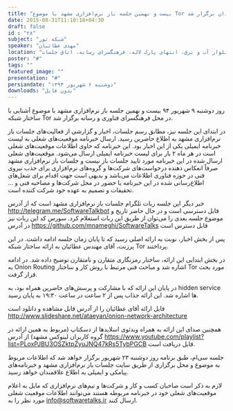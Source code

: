 ```yaml
---
title: "بیست و نهمین جلسه باز نرم‌افزاری مشهد با موضوع Tor و با استقبال علاقمندان برگزار شد"
date: 2015-08-31T11:10:18+04:30
draft: false
id : "۲۸"
subject: "شبکه تور"
speaker: "مهدی عطائیان"
location: "بلوار آب و برق، انتهای پارک لاله، فرهنگسرای رسانه، اتاق جلسات"
poster: "#"
tags: ""
featured_image: ""
presentation: "#"
persiandate: "دوشنبه ۶ شهریور ۱۳۹۴"
downloads: "بدون فایل"
---
```


روز دوشنبه ۹ شهریور ۹۴ بیست و نهمین جلسه باز نرم‌افزاری مشهد با موضوع آشنایی با ساختار شبکه Tor در محل فرهنگسرای فناوری و رسانه برگزار شد.

در ابتدای این جلسه نیز، مطابق رسم جلسات، اخبار و گزارشی از فعالیت‌های جلسات باز نرم‌افزاری مشهد به اطلاع حاضرین رسید. ارسال خبرنامه موقعیت‌های شغلی به لیست خبرنامه ایمیلی یکی از این اخبار بود. این خبرنامه که حاوی اطلاعات موقعیت‌‌های شغلی است در هر ماه ۲ بار برای لیست خبرنامه ایمیلی ارسال می‌شود. موقعیت‌های شعلی ارسال شده در این خبرنامه مورد تایید جلسات باز نیست و جلسات باز نرم‌افزاری مشهد صرفاً انعکاس دهنده درخواست‌های شرکت‌ها و گروه‌های نرم‌افزاری برای جذب نیروی فنی در حوزه فناوری اطلاعات می‌باشد و بدیهی است جهت اقدام برای شغل‌های اطلاع‌رسانی شده در این خبرنامه یا حضور در محل شرکت‌ها و مصاحبه فنی و ... تحقیقات و تصمیم به عهده خود شرکت کننده است.

خبر دیگر این جلسه ربات تلگرام جلسات باز نرم‌افزاری مشهد است که از آدرس http://telegram.me/SoftwareTalkbot قابل دسترسی است و در حال حاضر تاریخ و موضوع جلسه بعدی را می‌توان از طریق این ربات استعلام کرد. سورس کد این ربات نیز در آدرس https://github.com/mnameghi/SoftwareTalks قابل دسترس است

پس از بخش اخبار، نوبت به ارائه اصلی رسید که تا پایان زمان جلسه ادامه داشت. در این پرزنت، آقای مهندس عطائیان به ارائه ساختار شبکه Tor پرداختند.

در بخش ابتدایی این ارائه، ساختار رمزنگاری متقارن و نامتقارن توضیح داده شد. در ادامه به Onion Routing اشاره شد و مباحث فنی مرتبط با روش کار و ساختار Tor مورد بحث قرار گرفت.

در پایان این ارائه که با مشارکت و پرسش‌های حاضرین همراه بود، به hidden service ها اشاره شد. این ارائه جذاب پس از ۲ ساعت در ساعت ۱۹:۳۰ به پایان رسید.

فایل ارائه آقای عطائیان را از آدرس قابل مشاهده و دانلود است http://www.slideshare.net/ataeyan/onion-network-architecture

همچنین صدای این ارائه به همراه ویدئوی اسلایدها از دسکتاپ (مربوط به همین ارائه در گروه کاربران لینوکس مشهد) از آدرس https://www.youtube.com/playlist?list=PLoxPJBU3OSZktpZyuJNQ47kRs5TybPGCB قابل دریافت است.

جلسه سی‌ام، طبق برنامه روز دوشنبه ۲۳ شهریور برگزار خواهد شد که اطلاعات مربوط به موضوع و محل برگزاری از طریق سایت جلسات باز نرم‌افزاری مشهد و خبرنامه‌های پیامکی و ایمیلی به اطلاع علاقمندان خواهد رسید. 

لازم به ذکر است صاحبان کسب و کار و شرکت‌ها و تیم‌های نرم‌افزاری که مایل به اعلام موقعیت‌های شغلی خود در خبرنامه مربوطه هستند می‌توانند اطلاعات موقعیت شغلی مورد نظر را به info@softwaretalks.ir ارسال کنند. 
